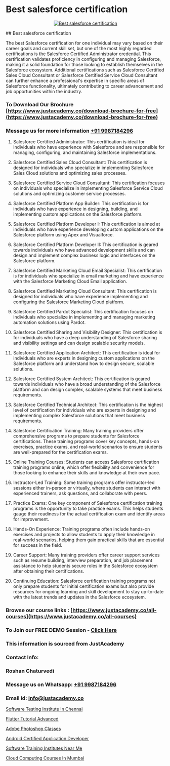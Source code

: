 # Best salesforce certification

<p align="center">
  <a href="https://justacademy.co/course-detail/salesforce-training">
    <img src="https://justacademy.co/storage2/course_image/1709973792_course_image.webp" alt="Best salesforce certification">
  </a>
</p>
## Best salesforce certification

The best Salesforce certification for one individual may vary based on their career goals and current skill set, but one of the most highly regarded certifications is the Salesforce Certified Administrator credential. This certification validates proficiency in configuring and managing Salesforce, making it a solid foundation for those looking to establish themselves in the Salesforce ecosystem. Additional certifications such as Salesforce Certified Sales Cloud Consultant or Salesforce Certified Service Cloud Consultant can further enhance a professional's expertise in specific areas of Salesforce functionality, ultimately contributing to career advancement and job opportunities within the industry.
### To Download Our Brochure [https://www.justacademy.co/download-brochure-for-free](https://www.justacademy.co/download-brochure-for-free)
### Message us for more information [+91 9987184296](https://api.whatsapp.com/send?phone=919987184296)
1) Salesforce Certified Administrator: This certification is ideal for individuals who have experience with Salesforce and are responsible for managing, configuring, and maintaining Salesforce implementations.

2) Salesforce Certified Sales Cloud Consultant: This certification is designed for individuals who specialize in implementing Salesforce Sales Cloud solutions and optimizing sales processes.

3) Salesforce Certified Service Cloud Consultant: This certification focuses on individuals who specialize in implementing Salesforce Service Cloud solutions and optimizing customer service processes.

4) Salesforce Certified Platform App Builder: This certification is for individuals who have experience in designing, building, and implementing custom applications on the Salesforce platform.

5) Salesforce Certified Platform Developer I: This certification is aimed at individuals who have experience developing custom applications on the Salesforce platform using Apex and Visualforce.

6) Salesforce Certified Platform Developer II: This certification is geared towards individuals who have advanced development skills and can design and implement complex business logic and interfaces on the Salesforce platform.

7) Salesforce Certified Marketing Cloud Email Specialist: This certification is for individuals who specialize in email marketing and have experience with the Salesforce Marketing Cloud Email application.

8) Salesforce Certified Marketing Cloud Consultant: This certification is designed for individuals who have experience implementing and configuring the Salesforce Marketing Cloud platform.

9) Salesforce Certified Pardot Specialist: This certification focuses on individuals who specialize in implementing and managing marketing automation solutions using Pardot.

10) Salesforce Certified Sharing and Visibility Designer: This certification is for individuals who have a deep understanding of Salesforce sharing and visibility settings and can design scalable security models.

11) Salesforce Certified Application Architect: This certification is ideal for individuals who are experts in designing custom applications on the Salesforce platform and understand how to design secure, scalable solutions.

12) Salesforce Certified System Architect: This certification is geared towards individuals who have a broad understanding of the Salesforce platform and can design complex, scalable systems that meet business requirements.

13) Salesforce Certified Technical Architect: This certification is the highest level of certification for individuals who are experts in designing and implementing complex Salesforce solutions that meet business requirements.

14) Salesforce Certification Training: Many training providers offer comprehensive programs to prepare students for Salesforce certifications. These training programs cover key concepts, hands-on exercises, practice exams, and real-world scenarios to ensure students are well-prepared for the certification exams.

15) Online Training Courses: Students can access Salesforce certification training programs online, which offer flexibility and convenience for those looking to enhance their skills and knowledge at their own pace.

16) Instructor-Led Training: Some training programs offer instructor-led sessions either in-person or virtually, where students can interact with experienced trainers, ask questions, and collaborate with peers.

17) Practice Exams: One key component of Salesforce certification training programs is the opportunity to take practice exams. This helps students gauge their readiness for the actual certification exam and identify areas for improvement.

18) Hands-On Experience: Training programs often include hands-on exercises and projects to allow students to apply their knowledge in real-world scenarios, helping them gain practical skills that are essential for success in the field.

19) Career Support: Many training providers offer career support services such as resume building, interview preparation, and job placement assistance to help students secure roles in the Salesforce ecosystem after obtaining their certifications.

20) Continuing Education: Salesforce certification training programs not only prepare students for initial certification exams but also provide resources for ongoing learning and skill development to stay up-to-date with the latest trends and updates in the Salesforce ecosystem.

### Browse our course links : [https://www.justacademy.co/all-courses](https://www.justacademy.co/all-courses) 
### To Join our FREE DEMO Session - [Click Here](https://www.justacademy.co/register-for-course-demo)


### This information is sourced from JustAcademy
### Contact Info:
### Roshan Chaturvedi
### Message us on Whatsapp: [+91 9987184296](https://api.whatsapp.com/send?phone=919987184296)
### Email id: [info@justacademy.co](mailto:info@justacademy.co)
                
[Software Testing Institute In Chennai](https://www.linkedin.com/pulse/software-testing-institute-chennai-justacademy-bay-area-6gguc/)

[Flutter Tutorial Advanced](https://www.linkedin.com/pulse/flutter-tutorial-advanced-software-training-sunnyvale-gszuc/)

[Adobe Photoshop Classes](https://medium.com/@ranepooja/adobe-photoshop-classes-9baf98a2191e)

[Android Certified Application Developer](https://medium.com/@namusn/android-certified-application-developer-01a1b17dfb57)

[Software Training Institutes Near Me](https://justacademyin.github.io/justacademy/software-training-institutes-near-me)

[Cloud Computing Courses In Mumbai](https://justacademyin.github.io/justacademy/cloud-computing-courses-in-mumbai)

